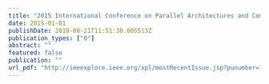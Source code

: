 ```yaml
---
title: "2015 International Conference on Parallel Architectures and Compilation, PACT 2015, San Francisco, CA, USA, October 18-21, 2015"
date: 2015-01-01
publishDate: 2019-08-21T11:51:30.005513Z
publication_types: ["0"]
abstract: ""
featured: false
publication: ""
url_pdf: "http://ieeexplore.ieee.org/xpl/mostRecentIssue.jsp?punumber=7425426"
---
```


